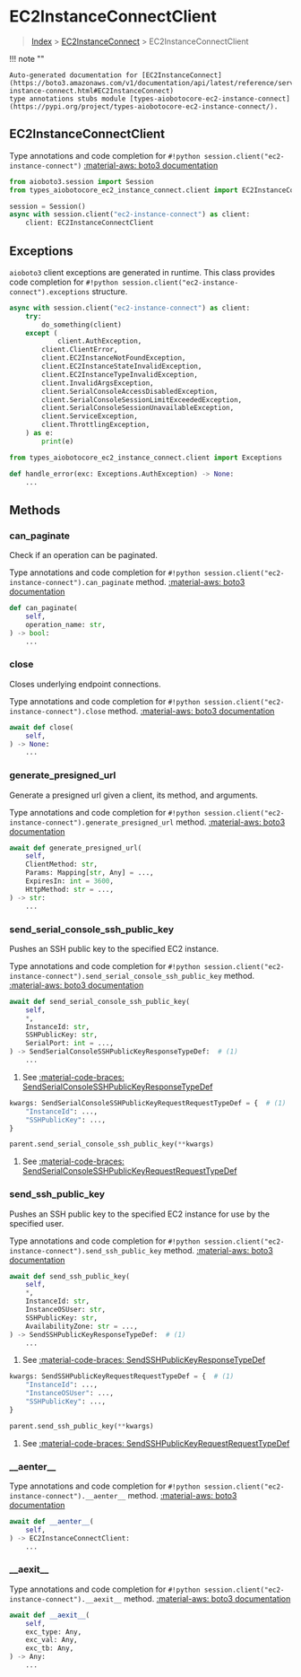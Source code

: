 # EC2InstanceConnectClient

> [Index](../README.md) > [EC2InstanceConnect](./README.md) > EC2InstanceConnectClient

!!! note ""

    Auto-generated documentation for [EC2InstanceConnect](https://boto3.amazonaws.com/v1/documentation/api/latest/reference/services/ec2-instance-connect.html#EC2InstanceConnect)
    type annotations stubs module [types-aiobotocore-ec2-instance-connect](https://pypi.org/project/types-aiobotocore-ec2-instance-connect/).

## EC2InstanceConnectClient

Type annotations and code completion for `#!python session.client("ec2-instance-connect")`
[:material-aws: boto3 documentation](https://boto3.amazonaws.com/v1/documentation/api/latest/reference/services/ec2-instance-connect.html#EC2InstanceConnect.Client)

```python title="Usage example"
from aioboto3.session import Session
from types_aiobotocore_ec2_instance_connect.client import EC2InstanceConnectClient

session = Session()
async with session.client("ec2-instance-connect") as client:
    client: EC2InstanceConnectClient
```

## Exceptions


`aioboto3` client exceptions are generated in runtime.
This class provides code completion for `#!python session.client("ec2-instance-connect").exceptions` structure.

```python title="Usage example"
async with session.client("ec2-instance-connect") as client:
    try:
        do_something(client)
    except (
            client.AuthException,
        client.ClientError,
        client.EC2InstanceNotFoundException,
        client.EC2InstanceStateInvalidException,
        client.EC2InstanceTypeInvalidException,
        client.InvalidArgsException,
        client.SerialConsoleAccessDisabledException,
        client.SerialConsoleSessionLimitExceededException,
        client.SerialConsoleSessionUnavailableException,
        client.ServiceException,
        client.ThrottlingException,
    ) as e:
        print(e)
```

```python title="Type checking example"
from types_aiobotocore_ec2_instance_connect.client import Exceptions

def handle_error(exc: Exceptions.AuthException) -> None:
    ...
```


## Methods


### can\_paginate

Check if an operation can be paginated.

Type annotations and code completion for `#!python session.client("ec2-instance-connect").can_paginate` method.
[:material-aws: boto3 documentation](https://boto3.amazonaws.com/v1/documentation/api/latest/reference/services/ec2-instance-connect.html#EC2InstanceConnect.Client.can_paginate)

```python title="Method definition"
def can_paginate(
    self,
    operation_name: str,
) -> bool:
    ...
```


### close

Closes underlying endpoint connections.

Type annotations and code completion for `#!python session.client("ec2-instance-connect").close` method.
[:material-aws: boto3 documentation](https://boto3.amazonaws.com/v1/documentation/api/latest/reference/services/ec2-instance-connect.html#EC2InstanceConnect.Client.close)

```python title="Method definition"
await def close(
    self,
) -> None:
    ...
```


### generate\_presigned\_url

Generate a presigned url given a client, its method, and arguments.

Type annotations and code completion for `#!python session.client("ec2-instance-connect").generate_presigned_url` method.
[:material-aws: boto3 documentation](https://boto3.amazonaws.com/v1/documentation/api/latest/reference/services/ec2-instance-connect.html#EC2InstanceConnect.Client.generate_presigned_url)

```python title="Method definition"
await def generate_presigned_url(
    self,
    ClientMethod: str,
    Params: Mapping[str, Any] = ...,
    ExpiresIn: int = 3600,
    HttpMethod: str = ...,
) -> str:
    ...
```


### send\_serial\_console\_ssh\_public\_key

Pushes an SSH public key to the specified EC2 instance.

Type annotations and code completion for `#!python session.client("ec2-instance-connect").send_serial_console_ssh_public_key` method.
[:material-aws: boto3 documentation](https://boto3.amazonaws.com/v1/documentation/api/latest/reference/services/ec2-instance-connect.html#EC2InstanceConnect.Client.send_serial_console_ssh_public_key)

```python title="Method definition"
await def send_serial_console_ssh_public_key(
    self,
    *,
    InstanceId: str,
    SSHPublicKey: str,
    SerialPort: int = ...,
) -> SendSerialConsoleSSHPublicKeyResponseTypeDef:  # (1)
    ...
```

1. See [:material-code-braces: SendSerialConsoleSSHPublicKeyResponseTypeDef](./type_defs.md#sendserialconsolesshpublickeyresponsetypedef) 


```python title="Usage example with kwargs"
kwargs: SendSerialConsoleSSHPublicKeyRequestRequestTypeDef = {  # (1)
    "InstanceId": ...,
    "SSHPublicKey": ...,
}

parent.send_serial_console_ssh_public_key(**kwargs)
```

1. See [:material-code-braces: SendSerialConsoleSSHPublicKeyRequestRequestTypeDef](./type_defs.md#sendserialconsolesshpublickeyrequestrequesttypedef) 

### send\_ssh\_public\_key

Pushes an SSH public key to the specified EC2 instance for use by the specified
user.

Type annotations and code completion for `#!python session.client("ec2-instance-connect").send_ssh_public_key` method.
[:material-aws: boto3 documentation](https://boto3.amazonaws.com/v1/documentation/api/latest/reference/services/ec2-instance-connect.html#EC2InstanceConnect.Client.send_ssh_public_key)

```python title="Method definition"
await def send_ssh_public_key(
    self,
    *,
    InstanceId: str,
    InstanceOSUser: str,
    SSHPublicKey: str,
    AvailabilityZone: str = ...,
) -> SendSSHPublicKeyResponseTypeDef:  # (1)
    ...
```

1. See [:material-code-braces: SendSSHPublicKeyResponseTypeDef](./type_defs.md#sendsshpublickeyresponsetypedef) 


```python title="Usage example with kwargs"
kwargs: SendSSHPublicKeyRequestRequestTypeDef = {  # (1)
    "InstanceId": ...,
    "InstanceOSUser": ...,
    "SSHPublicKey": ...,
}

parent.send_ssh_public_key(**kwargs)
```

1. See [:material-code-braces: SendSSHPublicKeyRequestRequestTypeDef](./type_defs.md#sendsshpublickeyrequestrequesttypedef) 

### \_\_aenter\_\_



Type annotations and code completion for `#!python session.client("ec2-instance-connect").__aenter__` method.
[:material-aws: boto3 documentation](https://boto3.amazonaws.com/v1/documentation/api/latest/reference/services/ec2-instance-connect.html#EC2InstanceConnect.Client.__aenter__)

```python title="Method definition"
await def __aenter__(
    self,
) -> EC2InstanceConnectClient:
    ...
```


### \_\_aexit\_\_



Type annotations and code completion for `#!python session.client("ec2-instance-connect").__aexit__` method.
[:material-aws: boto3 documentation](https://boto3.amazonaws.com/v1/documentation/api/latest/reference/services/ec2-instance-connect.html#EC2InstanceConnect.Client.__aexit__)

```python title="Method definition"
await def __aexit__(
    self,
    exc_type: Any,
    exc_val: Any,
    exc_tb: Any,
) -> Any:
    ...
```





